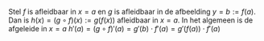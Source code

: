 Stel $f$ is afleidbaar in $x = a$ en $g$ is afleidbaar in de afbeelding $y = b := f(a)$. Dan is 
	$h(x) = (g \circ f)(x) := g(f(x))$ 
afleidbaar in $x =a$. 
In het algemeen is de afgeleide in $x = a$ 
	$h'(a) = (g\circ f)' (a) = g'(b) \cdot f'(a) = g'(f(a)) \cdot f'(a)$ 